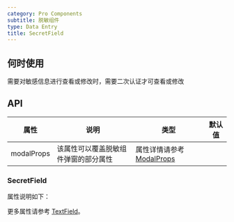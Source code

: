 ```yaml
---
category: Pro Components
subtitle: 脱敏组件
type: Data Entry
title: SecretField
---
```


## 何时使用
需要对敏感信息进行查看或修改时，需要二次认证才可查看或修改

## API
| 属性 | 说明 | 类型 | 默认值 |
| --- | --- | --- | --- |
| modalProps | 该属性可以覆盖脱敏组件弹窗的部分属性 | 属性详情请参考[ModalProps](/components-pro/modal/#Modal) |  |

### SecretField

属性说明如下：

更多属性请参考 [TextField](/components-pro/text-field/#TextField)。
